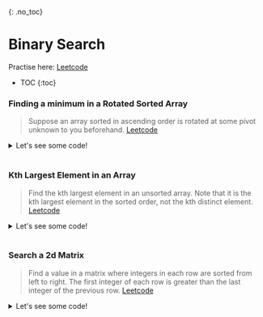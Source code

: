 {: .no_toc}
# Binary Search
Practise here: [Leetcode](https://leetcode.com/list?selectedList=90xf0762)

- TOC
{:toc}

### Finding a minimum in a Rotated Sorted Array

> Suppose an array sorted in ascending order is rotated at some pivot unknown to you beforehand.
> [Leetcode](https://leetcode.com/problems/find-minimum-in-rotated-sorted-array/)

<details><summary markdown="span">Let's see some code!</summary>

```python
class Solution:
    def find_rotate_index(self, nums, left, right):
        if nums[left] <= nums[right]:  # Edge case, already sorted.
            return 0

        while left <= right:
            mid = (left + right) // 2

            if nums[mid+1] < nums[mid]:
                return mid + 1
            else:
                if nums[left] > nums[mid]:  # Left side is unsorted. This condition cannot be reversed (i.e. zone into where the problem is, not opposite )
                    right = mid - 1
                else:
                    left = mid + 1

    def findMin(self, nums: typing.List[int]) -> int:
        pivot = self.find_rotate_index(nums, 0, len(nums)-1)
        return nums[pivot]
```

</details>
<BR>

### Kth Largest Element in an Array

> Find the kth largest element in an unsorted array. Note that it is the kth largest element in
the sorted order, not the kth distinct element.
> [Leetcode](https://leetcode.com/problems/kth-largest-element-in-an-array/)
> 
<details><summary markdown="span">Let's see some code!</summary>

```python
class Solution:
    def findKthLargest(self, nums: List[int], k: int) -> int:
        def findnsmallset(arr, n):
            if len(arr)==1:
                return arr[0]
            if len(arr)==0:
                return -1
            P = arr[int(len(arr)/2)]
            smaller = [x for x in arr if x < P]
            bigger = [x for x in arr if x > P]
            equal = [x for x in arr if x == P]
            if n < len(smaller):
                return findnsmallset(smaller,n)
            elif len(smaller) <= n < len(smaller)+len(equal):
                return P
            else:
                return findnsmallset(bigger,n-len(smaller)-len(equal))

        def median(arr):
            m = len(arr)//2
            if len(arr)%2==1: #even
                return findnsmallset(arr,m)
            else:
                return int((findnsmallset(arr,m) + findnsmallset(arr,m-1))/2)
        return findnsmallset(nums,len(nums)-k)
```

</details>
<BR>

### Search a 2d Matrix

> Find a value in a matrix where integers in each row are sorted from left to right.
The first integer of each row is greater than the last integer of the previous row.
> [Leetcode](https://leetcode.com/problems/search-a-2d-matrix/)
<details><summary markdown="span">Let's see some code!</summary>

```python
class Solution:
    def searchMatrix(self, matrix: List[List[int]], target: int) -> bool:

        def bsearch(arr, left=0, right=None):
            if right is None:
                right = len(arr) - 1

            while left <= right:
                mid = (left + right) // 2
                if arr[mid] == target:
                    return True
                elif arr[mid] < target:
                    left = mid + 1
                else:
                    right = mid - 1

            return False

        if len(matrix) == 0:
            return False

        left = 0
        right = len(matrix) - 1

        while left <= right:
            mid = (left + right) // 2
            if target < matrix[mid][0]:
                right = mid - 1
            elif target > matrix[mid][-1]:
                left = mid + 1
            else:
                return bsearch(matrix[mid])
        return False
```

</details>
<BR>
